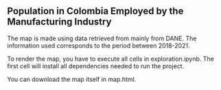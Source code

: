 ## Population in Colombia Employed by the Manufacturing Industry

The map is made using data retrieved from mainly from DANE. The information used
corresponds to the period between 2018-2021.

To render the map, you have to execute all cells in exploration.ipynb. The first cell
will install all dependencies needed to run the project.

You can download the map itself in map.html.
